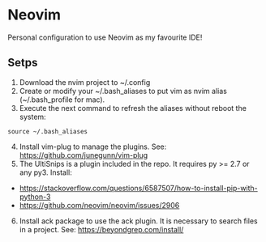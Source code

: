 # Neovim
Personal configuration to use Neovim as my favourite IDE!

## Setps
1. Download the nvim project to ~/.config
2. Create or modify your ~/.bash_aliases to put vim as nvim alias (~/.bash_profile for mac).
3. Execute the next command to refresh the aliases without reboot the system:
```
source ~/.bash_aliases
```
4. Install vim-plug to manage the plugins. See: https://github.com/junegunn/vim-plug
5. The UltiSnips is a plugin included in the repo. It requires py >= 2.7 or any py3. Install:
* https://stackoverflow.com/questions/6587507/how-to-install-pip-with-python-3
* https://github.com/neovim/neovim/issues/2906
6. Install ack package to use the ack plugin. It is necessary to search files in a project. See: https://beyondgrep.com/install/
